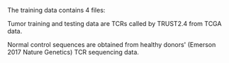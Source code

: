 The training data contains 4 files:

Tumor training and testing data are TCRs called by TRUST2.4 from TCGA data.

Normal control sequences are obtained from healthy donors' (Emerson 2017 Nature Genetics) TCR sequencing data. 
